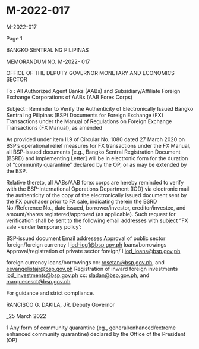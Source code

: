 # M-2022-017

M-2022-017

Page 1

BANGKO SENTRAL NG PILIPINAS

MEMORANDUM NO. M-2022- 017

OFFICE OF THE DEPUTY GOVERNOR MONETARY AND ECONOMICS SECTOR

To : All Authorized Agent Banks (AABs) and Subsidiary/Affiliate Foreign Exchange Corporations of AABs (AAB Forex Corps)

Subject : Reminder to Verify the Authenticity of Electronically Issued Bangko Sentral ng Pilipinas (BSP) Documents for Foreign Exchange (FX) Transactions under the Manual of Regulations on Foreign Exchange Transactions (FX Manual), as amended

As provided under item II.9 of Circular No. 1080 dated 27 March 2020 on BSP’s operational relief measures for FX transactions under the FX Manual, all BSP-issued documents [e.g., Bangko Sentral Registration Document (BSRD) and Implementing Letter] will be in electronic form for the duration of “community quarantine” declared by the OP, or as may be extended by the BSP.

Relative thereto, all AABs/AAB forex corps are hereby reminded to verify with the BSP-International Operations Department (IOD) via electronic mail the authenticity of the copy of the electronically issued document sent by the FX purchaser prior to FX sale, indicating therein the BSRD No./Reference No., date issued, borrower/investor, creditor/investee, and amount/shares registered/approved (as applicable). Such request for verification shall be sent to the following email addresses with subject “FX sale - under temporary policy’:

BSP-issued document Email addresses Approval of public sector foreign/foreign currency I iod-iog1@bsp.gov.ph loans/borrowings Approval/registration of private sector foreign/ I iod_loans@bsp.gov.ph

foreign currency loans/borrowings cc: rosetan@bsp.gov.ph, and eevangelistajr@bsp.gov.ph Registration of inward foreign investments iod_investments@bsp.gov.ph cc: sladan@bsp.gov.ph, and marquesesct@bsp.gov.ph

For guidance and strict compliance.

RANCISCO G. DAKILA, JR. Deputy Governor

_25 March 2022

1 Any form of community quarantine (eg., general/enhanced/extreme enhanced community quarantine) declared by the Office of the President (OP)